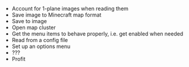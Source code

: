 * Account for 1-plane images when reading them
* Save image to Minecraft map format
* Save to image
* Open map cluster
* Get the menu items to behave properly, i.e. get enabled when needed
* Read from a config file
* Set up an options menu
* ???
* Profit
